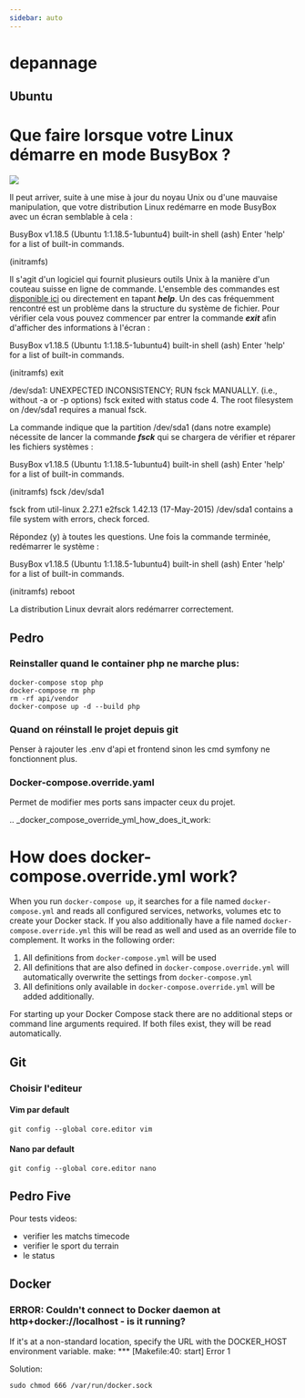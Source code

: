 ```yaml
---
sidebar: auto
---
```

# depannage

##  Ubuntu

Que faire lorsque votre Linux démarre en mode BusyBox ?
===========================================================================================================================================================

![](https://www.extrem-network.com/wp-content/uploads/2018/10/Linux-logo-without-version-number-banner-sized.jpg)

Il peut arriver, suite à une mise à jour du noyau Unix ou d'une mauvaise manipulation, que votre distribution Linux redémarre en mode BusyBox avec un écran semblable à cela :

BusyBox v1.18.5 (Ubuntu 1:1.18.5-1ubuntu4) built-in shell (ash)
Enter 'help' for a list of built-in commands.

(initramfs)

Il s'agit d'un logiciel qui fournit plusieurs outils Unix à la manière d'un couteau suisse en ligne de commande. L'ensemble des commandes est [disponible ici](https://www.busybox.net/downloads/BusyBox.html#commands) ou directement en tapant ***help***. Un des cas fréquemment rencontré est un problème dans la structure du système de fichier. Pour vérifier cela vous pouvez commencer par entrer la commande ***exit*** afin d'afficher des informations à l'écran :

BusyBox v1.18.5 (Ubuntu 1:1.18.5-1ubuntu4) built-in shell (ash)
Enter 'help' for a list of built-in commands.

(initramfs) exit

/dev/sda1: UNEXPECTED INCONSISTENCY; RUN fsck MANUALLY.
(i.e., without -a or -p options)
fsck exited with status code 4.
The root filesystem on /dev/sda1 requires a manual fsck.

La commande indique que la partition /dev/sda1 (dans notre example) nécessite de lancer la commande ***fsck*** qui se chargera de vérifier et réparer les fichiers systèmes :

BusyBox v1.18.5 (Ubuntu 1:1.18.5-1ubuntu4) built-in shell (ash)
Enter 'help' for a list of built-in commands.

(initramfs) fsck /dev/sda1

fsck from util-linux 2.27.1
e2fsck 1.42.13 (17-May-2015)
/dev/sda1 contains a file system with errors, check forced.

Répondez (y) à toutes les questions. Une fois la commande terminée, redémarrer le système :

BusyBox v1.18.5 (Ubuntu 1:1.18.5-1ubuntu4) built-in shell (ash)
Enter 'help' for a list of built-in commands.

(initramfs) reboot

La distribution Linux devrait alors redémarrer correctement.


## Pedro

### Reinstaller quand le container php ne marche plus:

````
docker-compose stop php
docker-compose rm php
rm -rf api/vendor
docker-compose up -d --build php

````

### Quand on réinstall le projet depuis git

Penser à rajouter les .env d'api et frontend sinon les cmd symfony ne fonctionnent plus.


### Docker-compose.override.yaml

Permet de modifier mes ports sans impacter ceux du projet.

.. _docker_compose_override_yml_how_does_it_work:

How does docker-compose.override.yml work?
==========================================

When you run ``docker-compose up``, it searches for a file named ``docker-compose.yml`` and reads
all configured services, networks, volumes etc to create your Docker stack. If you also
additionally have a file named ``docker-compose.override.yml`` this will be read as well and used
as an override file to complement. It works in the following order:

1. All definitions from ``docker-compose.yml`` will be used
2. All definitions that are also defined in ``docker-compose.override.yml`` will automatically
   overwrite the settings from ``docker-compose.yml``
3. All definitions only available in ``docker-compose.override.yml`` will be added additionally.

For starting up your Docker Compose stack there are no additional steps or command line arguments
required. If both files exist, they will be read automatically.


## Git

 ### Choisir l'editeur 
 
 #### Vim par default
 
 ````
git config --global core.editor vim
````
 #### Nano par default
 
 ````
git config --global core.editor nano
 ````

## Pedro Five

Pour tests videos:

- verifier les matchs timecode
- verifier le sport du terrain 
- le status

## Docker 

### ERROR: Couldn't connect to Docker daemon at http+docker://localhost - is it running?

If it's at a non-standard location, specify the URL with the DOCKER_HOST environment variable.
make: *** [Makefile:40: start] Error 1

Solution:
````
sudo chmod 666 /var/run/docker.sock
